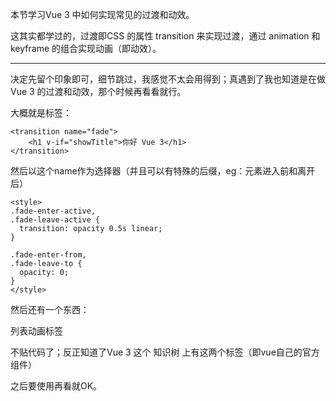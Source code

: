 本节学习Vue 3 中如何实现常见的过渡和动效。

这其实都学过的，过渡即CSS 的属性 transition 来实现过渡，通过 animation 和 keyframe 的组合实现动画（即动效）。

<hr>

决定先留个印象即可，细节跳过，我感觉不太会用得到；真遇到了我也知道是在做 Vue 3 的过渡和动效，那个时候再看看就行。

大概就是<transition >标签：

```
<transition name="fade">
	<h1 v-if="showTitle">你好 Vue 3</h1>
</transition>
```

然后以这个name作为选择器（并且可以有特殊的后缀，eg：元素进入前和离开后）

```
<style>
.fade-enter-active,
.fade-leave-active {
  transition: opacity 0.5s linear;
}

.fade-enter-from,
.fade-leave-to {
  opacity: 0;
}
</style>
```



然后还有一个东西：

列表动画<transition-group >标签

不贴代码了；反正知道了Vue 3 这个 知识树 上有这两个标签（即vue自己的官方组件）

之后要使用再看就OK。